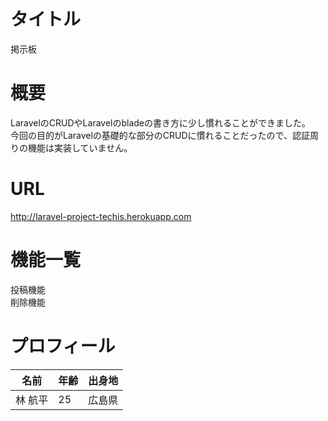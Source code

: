 # タイトル  
掲示板

# 概要   
LaravelのCRUDやLaravelのbladeの書き方に少し慣れることができました。  
今回の目的がLaravelの基礎的な部分のCRUDに慣れることだったので、認証周りの機能は実装していません。  　

# URL  
http://laravel-project-techis.herokuapp.com

# 機能一覧 
投稿機能  
削除機能

# プロフィール  
名前 | 年齢 | 出身地
-|-|-
林 航平 | 25 | 広島県

